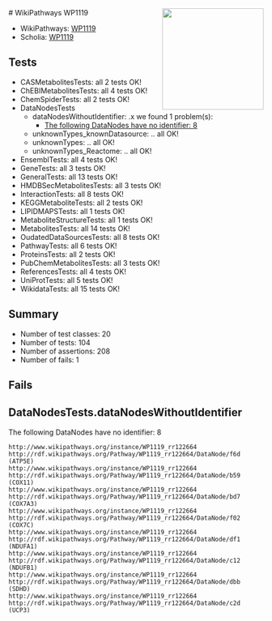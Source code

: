 <img style="float: right; width: 200px" src="https://upload.wikimedia.org/wikipedia/commons/thumb/8/83/Wplogo_with_text_500.png/640px-Wplogo_with_text_500.png" />
# WikiPathways WP1119

* WikiPathways: [WP1119](https://new.wikipathways.org/pathways/WP1119)
* Scholia: [WP1119](https://scholia.toolforge.org/wikipathways/WP1119)
## Tests
* CASMetabolitesTests: all 2 tests OK!
* ChEBIMetabolitesTests: all 4 tests OK!
* ChemSpiderTests: all 2 tests OK!
* DataNodesTests
    * dataNodesWithoutIdentifier: .x we found 1 problem(s):
        * [The following DataNodes have no identifier: 8](#d2d32fa7)
    * unknownTypes_knownDatasource: .. all OK!
    * unknownTypes: .. all OK!
    * unknownTypes_Reactome: .. all OK!
* EnsemblTests: all 4 tests OK!
* GeneTests: all 3 tests OK!
* GeneralTests: all 13 tests OK!
* HMDBSecMetabolitesTests: all 3 tests OK!
* InteractionTests: all 8 tests OK!
* KEGGMetaboliteTests: all 2 tests OK!
* LIPIDMAPSTests: all 1 tests OK!
* MetaboliteStructureTests: all 1 tests OK!
* MetabolitesTests: all 14 tests OK!
* OudatedDataSourcesTests: all 8 tests OK!
* PathwayTests: all 6 tests OK!
* ProteinsTests: all 2 tests OK!
* PubChemMetabolitesTests: all 3 tests OK!
* ReferencesTests: all 4 tests OK!
* UniProtTests: all 5 tests OK!
* WikidataTests: all 15 tests OK!


## Summary

* Number of test classes: 20
* Number of tests: 104
* Number of assertions: 208
* Number of fails: 1

## Fails

<a name="d2d32fa7" />

## DataNodesTests.dataNodesWithoutIdentifier

The following DataNodes have no identifier: 8
```
http://www.wikipathways.org/instance/WP1119_rr122664 http://rdf.wikipathways.org/Pathway/WP1119_rr122664/DataNode/f6d (ATP5E)
http://www.wikipathways.org/instance/WP1119_rr122664 http://rdf.wikipathways.org/Pathway/WP1119_rr122664/DataNode/b59 (COX11)
http://www.wikipathways.org/instance/WP1119_rr122664 http://rdf.wikipathways.org/Pathway/WP1119_rr122664/DataNode/bd7 (COX7A3)
http://www.wikipathways.org/instance/WP1119_rr122664 http://rdf.wikipathways.org/Pathway/WP1119_rr122664/DataNode/f02 (COX7C)
http://www.wikipathways.org/instance/WP1119_rr122664 http://rdf.wikipathways.org/Pathway/WP1119_rr122664/DataNode/df1 (NDUFA1)
http://www.wikipathways.org/instance/WP1119_rr122664 http://rdf.wikipathways.org/Pathway/WP1119_rr122664/DataNode/c12 (NDUFB1)
http://www.wikipathways.org/instance/WP1119_rr122664 http://rdf.wikipathways.org/Pathway/WP1119_rr122664/DataNode/dbb (SDHD)
http://www.wikipathways.org/instance/WP1119_rr122664 http://rdf.wikipathways.org/Pathway/WP1119_rr122664/DataNode/c2d (UCP3)
```

